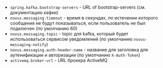 - `spring.kafka.bootstrap-servers` - URL of bootstrap-servers 
(см. документацию кафки)
- `novus.messaging.timeout` - время в секундах, по истечении которого
сообщения не будут показываться, если пользователь не был подключен
(по умолчанию 60)
- `novus.messaging.topic` - topic для kafka, который будет использоваться
сервисом уведомлений (по умолчанию `novus-messaging-notify`)
- `novus.messaging.auth-header-name` - название для заголовка для аутенификации
и авторизации (по умолчанию `X-Auth-Token`)
- `activemq.broker-url` - URL брокера ActiveMQ
